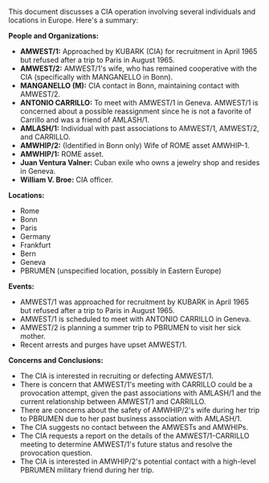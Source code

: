 This document discusses a CIA operation involving several individuals and locations in Europe. Here's a summary:

**People and Organizations:**

*   **AMWEST/1:** Approached by KUBARK (CIA) for recruitment in April 1965 but refused after a trip to Paris in August 1965.
*   **AMWEST/2:** AMWEST/1's wife, who has remained cooperative with the CIA (specifically with MANGANELLO in Bonn).
*   **MANGANELLO (M):** CIA contact in Bonn, maintaining contact with AMWEST/2.
*   **ANTONIO CARRILLO:** To meet with AMWEST/1 in Geneva. AMWEST/1 is concerned about a possible reassignment since he is not a favorite of Carrillo and was a friend of AMLASH/1.
*   **AMLASH/1:** Individual with past associations to AMWEST/1, AMWEST/2, and CARRILLO.
*   **AMWHIP/2:** (Identified in Bonn only) Wife of ROME asset AMWHIP-1.
*   **AMWHIP/1:** ROME asset.
*   **Juan Ventura Valner:** Cuban exile who owns a jewelry shop and resides in Geneva.
*   **William V. Broe:** CIA officer.

**Locations:**

*   Rome
*   Bonn
*   Paris
*   Germany
*   Frankfurt
*   Bern
*   Geneva
*   PBRUMEN (unspecified location, possibly in Eastern Europe)

**Events:**

*   AMWEST/1 was approached for recruitment by KUBARK in April 1965 but refused after a trip to Paris in August 1965.
*   AMWEST/1 is scheduled to meet with ANTONIO CARRILLO in Geneva.
*   AMWEST/2 is planning a summer trip to PBRUMEN to visit her sick mother.
*   Recent arrests and purges have upset AMWEST/1.

**Concerns and Conclusions:**

*   The CIA is interested in recruiting or defecting AMWEST/1.
*   There is concern that AMWEST/1's meeting with CARRILLO could be a provocation attempt, given the past associations with AMLASH/1 and the current relationship between AMWEST/1 and CARRILLO.
*   There are concerns about the safety of AMWHIP/2's wife during her trip to PBRUMEN due to her past business association with AMLASH/1.
*   The CIA suggests no contact between the AMWESTs and AMWHIPs.
*   The CIA requests a report on the details of the AMWEST/1-CARRILLO meeting to determine AMWEST/1's future status and resolve the provocation question.
*   The CIA is interested in AMWHIP/2's potential contact with a high-level PBRUMEN military friend during her trip.
